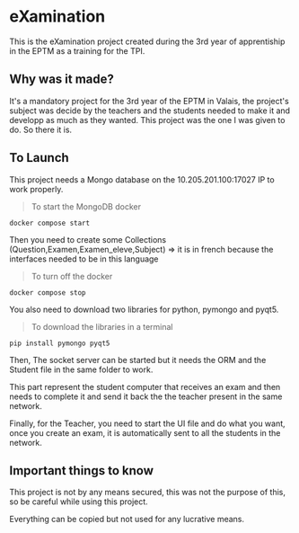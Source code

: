 # eXamination

This is the eXamination project created during the 3rd year of apprentiship in the EPTM as a training for the TPI.

## Why was it made?

It's a mandatory project for the 3rd year of the EPTM in Valais, the project's subject was decide by the teachers and the students needed to make it and developp as much as they wanted.
This project was the one I was given to do. So there it is.

## To Launch

This project needs a Mongo database on the 10.205.201.100:17027 IP to work properly.
>To start the MongoDB docker


`docker compose start`

Then you need to create some Collections (Question,Examen,Examen_eleve,Subject) => it is in french because the interfaces needed to be in this language

>To turn off the docker


`docker compose stop`

You also need to download two libraries for python, pymongo and pyqt5.


>To download the libraries in a terminal


`pip install pymongo pyqt5`

Then, The socket server can be started but it needs the ORM and the Student file in the same folder to work.

This part represent the student computer that receives an exam and then needs to complete it and send it back the the teacher present in the same network.

Finally, for the Teacher, you need to start the UI file and do what you want, once you create an exam, it is automatically sent to all the students in the network.

## Important things to know

This project is not by any means secured, this was not the purpose of this, so be careful while using this project.

Everything can be copied but not used for any lucrative means.
